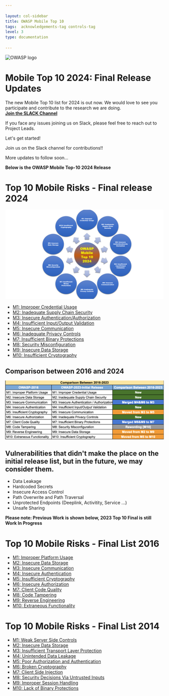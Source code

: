 ```yaml
---

layout: col-sidebar
title: OWASP Mobile Top 10
tags:  acknowledgements-tag controls-tag
level: 3
type: documentation

---
```

![OWASP logo](https://owasp.org/assets/images/logo.png)

# Mobile Top 10 2024: Final Release Updates

The new Mobile Top 10 list for 2024 is out now. 
We would love to see you participate and contribute to the research we are doing.<br>
<b>[Join the SLACK Channel](https://app.slack.com/client/T04T40NHX/C02L2BNTBLP)</b><br>

If you face any issues joining us on Slack, please feel free to reach out to Project Leads.

Let's get started!

Join us on the Slack channel for contributions!!

More updates to follow soon...

<b> Below is the OWASP Mobile Top-10 2024 Release </b>

# Top 10 Mobile Risks - Final release 2024

![OMT_2024_v2](assets/images/OMT_2024_v2.png)


- [M1: Improper Credential Usage](2023-risks/m1-improper-credential-usage.md)
- [M2: Inadequate Supply Chain Security](2023-risks/m2-inadequate-supply-chain-security.md)
- [M3: Insecure Authentication/Authorization](2023-risks/m3-insecure-authentication-authorization.md)
- [M4: Insufficient Input/Output Validation](2023-risks/m4-insufficient-input-output-validation.md)
- [M5: Insecure Communication](2023-risks/m5-insecure-communication.md)
- [M6: Inadequate Privacy Controls](2023-risks/m6-inadequate-privacy-controls.md)
- [M7: Insufficient Binary Protections](2023-risks/m7-insufficient-binary-protection.md)
- [M8: Security Misconfiguration](2023-risks/m8-security-misconfiguration.md)
- [M9: Insecure Data Storage](2023-risks/m9-insecure-data-storage.md)
- [M10: Insufficient Cryptography](2023-risks/m10-insufficient-cryptography.md)

## Comparison between 2016 and 2024
![image description](/2023-risks/assets/images/comparison-owasp-10.png)

## Vulnerabilities that didn't make the place on the initial release list, but in the future, we may consider them.

* Data Leakage
* Hardcoded Secrets
* Insecure Access Control
* Path Overwrite and Path Traversal
* Unprotected Endpoints (Deeplink, Activitity, Service ...)
* Unsafe Sharing

<b> Please note: Previous Work is shown below, 2023 Top 10 Final is still Work In Progress </b>


# Top 10 Mobile Risks - Final List 2016

- [M1: Improper Platform Usage](2016-risks/m1-improper-platform-usage)
- [M2: Insecure Data Storage](2016-risks/m2-insecure-data-storage)
- [M3: Insecure Communication](2016-risks/m3-insecure-communication)
- [M4: Insecure Authentication](2016-risks/m4-insecure-authentication)
- [M5: Insufficient Cryptography](2016-risks/m5-insufficient-cryptography)
- [M6: Insecure Authorization](2016-risks/m6-insecure-authorization)
- [M7: Client Code Quality](2016-risks/m7-client-code-quality)
- [M8: Code Tampering](2016-risks/m8-code-tampering)
- [M9: Reverse Engineering](2016-risks/m9-reverse-engineering)
- [M10: Extraneous Functionality](2016-risks/m10-extraneous-functionality)

# Top 10 Mobile Risks - Final List 2014

- [M1: Weak Server Side Controls](2014-risks/m1-weak-server-side-controls)
- [M2: Insecure Data Storage](2014-risks/m2-insecure-data-storage)
- [M3: Insufficient Transport Layer Protection](2014-risks/m3-insufficient-transport-layer-protection)
- [M4: Unintended Data Leakage](2014-risks/m4-unintended-data-leakage)
- [M5: Poor Authorization and Authentication](2014-risks/m5-poor-authorization-and-authentication)
- [M6: Broken Cryptography](2014-risks/m6-broken-cryptography)
- [M7: Client Side Injection](2014-risks/m7-client-side-injection)
- [M8: Security Decisions Via Untrusted Inputs](2014-risks/m8-security-decisions-via-untrusted-inputs)
- [M9: Improper Session Handling](2014-risks/m9-improper-session-handling)
- [M10: Lack of Binary Protections](2014-risks/m10-lack-of-binary-protections)
